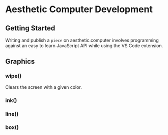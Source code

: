# Aesthetic Computer Development

## Getting Started

Writing and publish a `piece` on aesthetic.computer involves
programming against an easy to learn JavaScript API while using
the VS Code extension.

## Graphics

### wipe()
Clears the screen with a given color.

### ink()
### line()
### box()